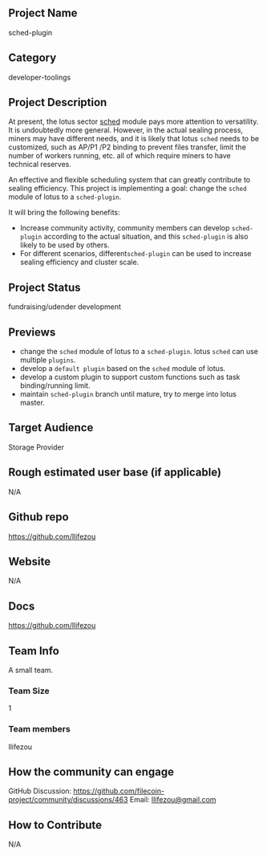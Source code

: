 ## Project Name 

sched-plugin

## Category 

developer-toolings

## Project Description

At present, the lotus sector [sched](https://github.com/filecoin-project/lotus/blob/master/extern/sector-storage/sched.go) module pays more attention to versatility. It is undoubtedly more general. However, in the actual sealing process, miners may have different needs, and it is likely that lotus `sched` needs to be customized, such as AP/P1 /P2 binding to prevent files transfer, limit the number of workers running, etc. all of which require miners to have technical reserves. 

An effective and flexible scheduling system that can greatly contribute to sealing efficiency. This project is implementing a goal: change the `sched` module of lotus to a `sched-plugin`.

It will bring the following benefits:

- Increase community activity, community members can develop `sched-plugin` according to the actual situation, and this `sched-plugin` is also likely to be used by others.
- For different scenarios, different`sched-plugin` can be used to increase sealing efficiency and cluster scale.

## Project Status

fundraising/udender development

## Previews

- change the `sched` module of lotus to a `sched-plugin`. lotus `sched` can use multiple `plugins`.
- develop a `default plugin` based on the `sched` module of lotus.
- develop a custom plugin to support custom functions such as task binding/running limit.
- maintain `sched-plugin` branch until mature, try to merge into lotus master.

## Target Audience

Storage Provider

## Rough estimated user base (if applicable)

N/A

## Github repo

https://github.com/llifezou

## Website

N/A

## Docs

https://github.com/llifezou

## Team Info

A small team.

### Team Size  

1

### Team members  

llifezou

## How the community can engage

GitHub Discussion: https://github.com/filecoin-project/community/discussions/463
Email:  llifezou@gmail.com

## How to Contribute

N/A
